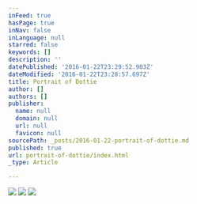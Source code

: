 ```yaml
---
inFeed: true
hasPage: true
inNav: false
inLanguage: null
starred: false
keywords: []
description: ''
datePublished: '2016-01-22T23:29:52.903Z'
dateModified: '2016-01-22T23:28:57.697Z'
title: Portrait of Dottie
author: []
authors: []
publisher:
  name: null
  domain: null
  url: null
  favicon: null
sourcePath: _posts/2016-01-22-portrait-of-dottie.md
published: true
url: portrait-of-dottie/index.html
_type: Article

---
```

![](https://the-grid-user-content.s3-us-west-2.amazonaws.com/fe7d201c-1b0d-40a6-9b43-b87c266d3233.jpg)
![](https://the-grid-user-content.s3-us-west-2.amazonaws.com/9b7cba25-8d14-4b8d-832f-fc9596835c0c.jpg)
![](https://the-grid-user-content.s3-us-west-2.amazonaws.com/c93f32ed-1eef-43f4-898b-4c7ebf94e3f5.jpg)
